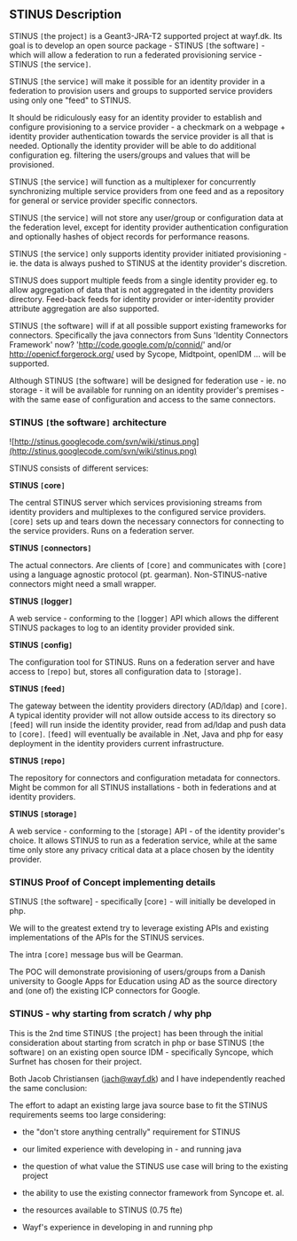 ## STINUS Description ##

STINUS `[`the project`]` is a Geant3-JRA-T2 supported project at
wayf.dk. Its goal is to develop an open source package - STINUS
`[`the software`]` - which will allow a federation to run a
federated provisioning service - STINUS `[`the service`]`.

STINUS `[`the service`]` will make it possible for an identity
provider in a federation to provision users and groups to
supported service providers using only one "feed" to STINUS.

It should be ridiculously easy for an identity provider to
establish and configure provisioning to a service provider - a
checkmark on a webpage + identity provider authentication
towards the service provider is all that is needed. Optionally
the identity provider will be able to do additional
configuration eg. filtering the users/groups and values that
will be provisioned.

STINUS `[`the service`]` will function as a multiplexer for
concurrently synchronizing multiple service providers from one
feed and as a repository for general or service provider
specific connectors.

STINUS `[`the service`]` will not store any user/group or
configuration data at the federation level, except for identity
provider authentication configuration and optionally hashes of
object records for performance reasons.

STINUS `[`the service`]` only supports identity provider
initiated provisioning - ie. the data is always pushed to STINUS
at the identity provider's discretion.

STINUS does support multiple feeds from a single identity
provider eg. to allow aggregation of data that is not aggregated
in the identity providers directory. Feed-back feeds for
identity provider or inter-identity provider attribute
aggregation are also supported.

STINUS `[`the software`]` will if at all possible support
existing frameworks for connectors. Specifically the java
connectors from Suns 'Identity Connectors Framework' now?
'http://code.google.com/p/connid/' and/or
http://openicf.forgerock.org/ used by Sycope, Midtpoint, openIDM
... will be supported.

Although STINUS `[`the software`]` will be designed for
federation use - ie. no storage - it will be available for
running on an identity provider's premises - with the same ease
of configuration and access to the same connectors.

### STINUS `[`the software`]` architecture ###

![http://stinus.googlecode.com/svn/wiki/stinus.png](http://stinus.googlecode.com/svn/wiki/stinus.png)

STINUS consists of different services:

**STINUS `[`core`]`**

The central STINUS server which services provisioning streams
from identity providers and multiplexes to the configured
service providers. `[`core`]` sets up and tears down the
necessary connectors for connecting to the service providers.
Runs on a federation server.

**STINUS `[`connectors`]`**

The actual connectors. Are clients of `[`core`]` and
communicates with `[`core`]` using a language agnostic protocol
(pt. gearman). Non-STINUS-native connectors might need a small
wrapper.

**STINUS `[`logger`]`**

A web service - conforming to the `[`logger`]` API which allows
the different STINUS packages to log to an identity provider
provided sink.

**STINUS `[`config`]`**

The configuration tool for STINUS. Runs on a federation server
and have access to `[`repo`]` but, stores all configuration
data to `[`storage`]`.

**STINUS `[`feed`]`**

The gateway between the identity providers directory (AD/ldap)
and `[`core`]`. A typical identity provider will not allow
outside access to its directory so `[`feed`]` will run inside
the identity provider, read from ad/ldap and push data to
`[`core`]`. `[`feed`]` will eventually be available in .Net, Java and
php for easy deployment in the identity providers current
infrastructure.

**STINUS `[`repo`]`**

The repository for connectors and configuration metadata for
connectors. Might be common for all STINUS installations - both
in federations and at identity providers.

**STINUS `[`storage`]`**

A web service - conforming to the `[`storage`]` API - of the
identity provider's choice. It allows STINUS to run as a
federation service, while at the same time only store any
privacy critical data at a place chosen by the identity
provider.

### STINUS Proof of Concept implementing details ###

STINUS `[`the software] - specifically [core`]` - will initially
be developed in php.

We will to the greatest extend try to leverage existing APIs
and existing implementations of the APIs for the STINUS services.

The intra `[`core`]` message bus will be Gearman.

The POC will demonstrate provisioning of users/groups from a
Danish university to Google Apps for Education using AD as the
source directory and  (one of) the existing ICP connectors for
Google.

### STINUS - why starting from scratch / why php ###

This is the 2nd time STINUS `[`the project`]` has been through
the initial consideration about starting from scratch in php or
base STINUS `[`the software`]` on an existing open source IDM -
specifically Syncope, which Surfnet has chosen for their
project.

Both Jacob Christiansen (jach@wayf.dk) and I have independently
reached the same conclusion:

The effort to adapt an existing large java source base to fit the
STINUS requirements seems too large considering:

  * the "don't store anything centrally" requirement for STINUS

  * our limited experience with developing in - and running java

  * the question of what value the STINUS use case will bring to the existing project

  * the ability to use the existing connector framework from Syncope et. al.

  * the resources available to STINUS (0.75 fte)

  * Wayf's experience in developing in and running php